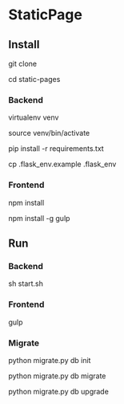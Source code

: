 # StaticPage

## Install
git clone

cd static-pages

### Backend
virtualenv venv

source venv/bin/activate

pip install -r requirements.txt

cp .flask_env.example .flask_env

### Frontend
npm install

npm install -g gulp

## Run

### Backend
sh start.sh

### Frontend
gulp

### Migrate
python migrate.py db init

python migrate.py db migrate

python migrate.py db upgrade

